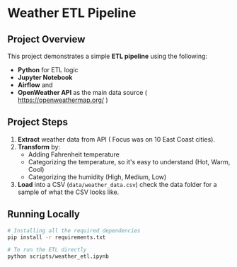 # Weather ETL Pipeline

## Project Overview
This project demonstrates a simple **ETL pipeline** using the following:
- **Python** for ETL logic
- **Jupyter Notebook**
- **Airflow** and 
- **OpenWeather API** as the main data source ( https://openweathermap.org/ )

## Project Steps
1. **Extract** weather data from API ( Focus was on 10 East Coast cities).
2. **Transform** by:
   - Adding Fahrenheit temperature
   - Categorizing the temperature, so it's easy to understand (Hot, Warm, Cool)
   - Categorizing the humidity (High, Medium, Low)
3. **Load** into a CSV (`data/weather_data.csv`) check the data folder for a sample of what the CSV looks like.

## Running Locally
```bash
# Installing all the required dependencies
pip install -r requirements.txt

# To run the ETL directly
python scripts/weather_etl.ipynb
